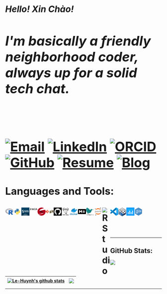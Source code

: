 <i> <h1> Hello! Xin Chào! <br> 
    <h2> I'm basically a friendly neighborhood coder, always up for a solid tech chat.</i>

<br>

<!-- Social section -->

[![Email](https://img.shields.io/badge/Email-EA4335.svg?logo=gmail&logoColor=white)](mailto:trucly.lehuynh@gmail.com)
[![LinkedIn](https://img.shields.io/badge/LinkedIn-%230077B5.svg?logo=linkedin&logoColor=white)](https://www.linkedin.com/in/le-huynh-truc-ly/)
[![ORCID](https://img.shields.io/badge/ORCID-A6CE39.svg?logo=orcid&logoColor=white)](https://orcid.org/0000-0002-5227-2185)
[![GitHub](https://img.shields.io/badge/GitHub-181717?logo=github&logoColor=white)](https://github.com/le-huynh)
[![Resume](https://img.shields.io/badge/Resume-%199900.svg?logo=files&logoColor=white)](https://lehuynh.rbind.io/cv/cv_pagedown.pdf)
[![Blog](https://img.shields.io/badge/Blog-FFA500?logo=rss&logoColor=white)](https://lehuynh.rbind.io)


### Languages and Tools:

[<img align="left" alt="R" width="26px" src="https://github.com/github/explore/blob/main/topics/r/r.png?raw=true" />][r]
[<img align="left" alt="Python" width="26px" src="https://raw.githubusercontent.com/github/explore/80688e429a7d4ef2fca1e82350fe8e3517d3494d/topics/python/python.png" />][python]
[<img align="left" alt="SAS" width="26px" src="https://github.com/github/explore/blob/main/topics/sas/sas.png?raw=true" />][sas]
[<img align="left" alt="JAGS" width="26px" src="https://github.com/le-huynh/lehuynh.rbind.io/blob/main/static/img/logo_jags.png?raw=true" />][jags]
[<img align="left" alt="Stan" width="26px" src="https://github.com/le-huynh/lehuynh.rbind.io/blob/main/static/img/logo_stan.png?raw=true" />][stan]
[<img align="left" alt="Git" width="26px" src="https://raw.githubusercontent.com/github/explore/80688e429a7d4ef2fca1e82350fe8e3517d3494d/topics/git/git.png" />][git]
[<img align="left" alt="GitHub" width="26px" src="https://github.com/le-huynh/lehuynh.rbind.io/blob/main/static/img/logo_github.png?raw=true" />][github]
[<img align="left" alt="GNUMake" width="26px" src="https://github.com/le-huynh/lehuynh.rbind.io/blob/main/static/img/logo_gnu_make.png?raw=true" />][gnumake]
[<img align="left" alt="Docker" width="26px" src="https://github.com/github/explore/blob/main/topics/docker/docker.png?raw=true" />][docker]
[<img align="left" alt="Markdown" width="26px" src="https://github.com/github/explore/blob/main/topics/markdown/markdown.png?raw=true" />][markdown]
[<img align="left" alt="LaTeX" width="26px" src="https://github.com/github/explore/blob/main/topics/latex/latex.png?raw=true" />][latex]
[<img align="left" alt="Jupyter" width="26px" src="https://raw.githubusercontent.com/github/explore/80688e429a7d4ef2fca1e82350fe8e3517d3494d/topics/jupyter-notebook/jupyter-notebook.png" />][jupyter]
[<img align="left" alt="RStudio" width="26px" src="https://docs.rstudio.com/connect/admin/images/RStudio-ball.svg" />][rstudio]
[<img align="left" alt="Visual Studio Code" width="26px" src="https://raw.githubusercontent.com/github/explore/80688e429a7d4ef2fca1e82350fe8e3517d3494d/topics/visual-studio-code/visual-studio-code.png" />][visual-studio-code]
[<img align="left" alt="ggplot2" width="26px" src="https://github.com/le-huynh/lehuynh.rbind.io/blob/main/static/img/logo_ggplot2.png?raw=true" />][ggplot2]
[<img align="left" alt="plotly" width="26px" src="https://github.com/le-huynh/lehuynh.rbind.io/blob/main/static/img/logo_plotly.png?raw=true" />][plotly]
[<img align="left" alt="Shiny" width="26px" src="https://github.com/le-huynh/lehuynh.rbind.io/blob/main/static/img/loglo_shiny.png?raw=true" />][shiny]

<br />
<br />

---

## GitHub Stats:

![](https://github-readme-streak-stats-le-huynhs-projects.vercel.app/?user=le-huynh&theme=gotham&hide_border=true)<br/>

| <a href="https://github.com/le-huynh/github-readme-stats"><img align="center" src="https://github-readme-stats-le-huynhs-projects.vercel.app/api?username=le-huynh&show_icons=true&rank_icon=github&hide_border=true&hide=prs&show=prs_merged_percentage&include_all_commits=true" alt="Le-Huynh's github stats" /></a> | <a href="https://github.com/le-huynh/github-readme-stats"><img align="center" src="https://github-readme-stats-le-huynhs-projects.vercel.app/api/top-langs/?username=le-huynh&layout=compact&hide_border=true&hide=javascript,html,css,tex,jupyter%20notebook" /></a> |
| ------------- | ------------- |

---

<!--
Definitions:
-->

[docker]: https://www.docker.com/
[ggplot2]: https://ggplot2.tidyverse.org/
[git]: https://git-scm.com/
[github]: https://github.com/
[gnumake]: https://www.gnu.org/software/make/
[jags]: https://mcmc-jags.sourceforge.io/
[jupyter]: https://jupyter.org/
[latex]: https://www.latex-project.org/
[markdown]: https://www.markdownguide.org/
[plotly]: https://plotly.com/
[python]: https://www.python.org/
[visual-studio-code]: https://code.visualstudio.com/
[r]: https://www.r-project.org/
[rstudio]: https://www.rstudio.com/
[sas]: https://www.sas.com/en_us/home.html
[shiny]: https://www.rstudio.com/products/shiny/
[stan]: https://mc-stan.org/
